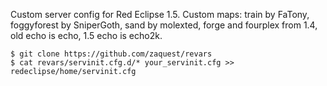 Custom server config for Red Eclipse 1.5.
Custom maps: train by FaTony, foggyforest by SniperGoth, sand by molexted, forge and fourplex from 1.4, old echo is echo, 1.5 echo is echo2k.

```
$ git clone https://github.com/zaquest/revars
$ cat revars/servinit.cfg.d/* your_servinit.cfg >> redeclipse/home/servinit.cfg
```
